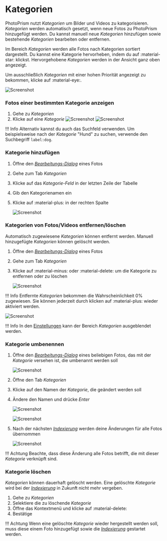 # Kategorien #
PhotoPrism nutzt *Kategorien* um Bilder und Videos zu kategorisieren. *Kategorien* werden automatisch gesetzt, wenn neue Fotos zu PhotoPrism hinzugefügt werden. 
Du kannst manuell neue *Kategorien* hinzufügen sowie bestehende *Kategorien* bearbeiten oder entfernen.


Im Bereich *Kategorien* werden alle Fotos nach Kategorien sortiert dargestellt.
Du kannst eine Kategorie hervorheben, indem du auf :material-star: klickst. 
Hervorgehobene *Kategorien* werden in der Ansicht ganz oben angezeigt.

Um ausschließlich *Kategorien* mit einer hohen Priorität angezeigt zu bekommen, klicke auf :material-eye:.

![Screenshot](img/labels-1.png)

### Fotos einer bestimmten Kategorie anzeigen ###

1. Gehe zu *Kategorien*
2. Klicke auf eine *Kategorie*
    ![Screenshot](img/labels-2.png)
    ![Screenshot](img/labels-3.png)

!!! Info
    Alternativ kannst du auch das Suchfeld verwenden. Um beispielsweise nach der *Kategorie* "Hund" zu suchen, verwende den Suchbegriff `label:dog`.

### Kategorie hinzufügen ###
1. Öffne den [*Bearbeitungs-Dialog*](edit.md) eines Fotos
2. Gehe zum Tab *Kategorien*
3. Klicke auf das *Kategorie-Feld* in der letzten Zeile der Tabelle 
4. Gib den Kategorienamen ein
5. Klicke auf :material-plus: in der rechten Spalte

    ![Screenshot](img/add-label.png)
    
### Kategorien von Fotos/Videos entfernen/löschen ###

Automatisch zugewiesene *Kategorien* können entfernt werden. Manuell hinzugefügte *Kategorien* können gelöscht werden.

1. Öffne den [*Bearbeitungs-Dialog*](edit.md) eines Fotos
2. Gehe zum Tab *Kategorien*
3. Klicke auf :material-minus: oder :material-delete: um die Kategorie zu entfernen oder zu löschen

    ![Screenshot](img/remove-label-1.png)
    
!!! Info
    Entfernte *Kategorien* bekommen die Wahrscheinlichkeit 0% zugewiesen. Sie können jederzeit durch klicken auf :material-plus: wieder aktiviert werden.
    
   ![Screenshot](img/remove-label-2.png)

!!! Info
    In den [Einstellungen](../settings/ui.md) kann der Bereich *Kategorien* ausgeblendet werden.

### Kategorie umbenennen ###

1. Öffne den [*Bearbeitungs-Dialog*](edit.md) eines beliebigen Fotos, das mit der *Kategorie* versehen ist, die umbenannt werden soll

    ![Screenshot](img/edit-label-1.png)

2. Öffne den Tab *Kategorien*
3. Klicke auf den Namen der *Kategorie*, die geändert werden soll
4. Ändere den Namen und drücke *Enter*

    ![Screenshot](img/edit-label-2.png)
    
    ![Screenshot](img/edit-label-3.png)

5. Nach der nächsten [*Indexierung*](../index.md) werden deine Änderungen für alle Fotos übernommen

    ![Screenshot](img/edit-label-4.png)

!!! Achtung
    Beachte, dass diese Änderung alle Fotos betrifft, die mit dieser *Kategorie* verknüpft sind.

### Kategorie löschen ###
*Kategorien* können dauerhaft gelöscht werden. Eine gelöschte *Kategorie* wird bei der [*Indexierung*](../index.md) in Zukunft nicht mehr vergeben.

1. Gehe zu *Kategorien*
2. Selektiere die zu löschende *Kategorie*
3. Öffne das Kontextmenü und klicke auf :material-delete:
4. Bestätige

!!! Achtung
    Wenn eine gelöschte *Kategorie* wieder hergestellt werden soll, muss diese einem Foto hinzugefügt sowie die [*Indexierung*](../library/indexing.md) gestartet werden.
